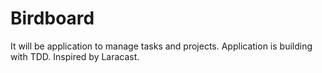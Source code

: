# Birdboard
It will be application to manage tasks and projects. Application is building with TDD.
Inspired by Laracast.
